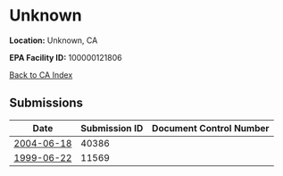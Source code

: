 # Unknown

**Location:** Unknown, CA

**EPA Facility ID:** 100000121806

[Back to CA Index](../../index.md)

## Submissions

| Date | Submission ID | Document Control Number |
|------|--------------|-------------------------|
| [2004-06-18](submissions/40386.md) | 40386 |  |
| [1999-06-22](submissions/11569.md) | 11569 |  |

